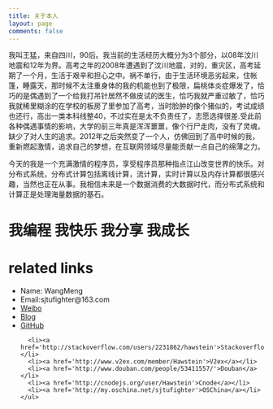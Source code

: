 ```yaml
---
title: 关于本人
layout: page
comments: false
---
```



   我叫王猛，来自四川，90后。我当前的生活经历大概分为3个部分，以08年汶川地震和12年为界。高考之年的2008年遭遇到了汶川地震，对的，重灾区，高考延期了一个月，生活于艰辛和担心之中。祸不单行，由于生活环境恶劣起来，住帐篷，睡露天，那时候不太注重身体的我的机能也到了极限，扁桃体炎症爆发了，恰巧的是偶遇到了一个给我打吊针居然不做皮试的医生，恰巧我就严重过敏了，恰巧我就稀里糊涂的在学校的板房了里参加了高考，当时脸肿的像个猪似的，考试成绩也还行，高出一类本科线整40，不过实在是太不负责任了，志愿选择很差.受此前各种偶遇事情的影响，大学的前三年真是浑浑噩噩，像个行尸走肉，没有了灵魂，缺少了对人生的追求。2012年之后突然变了一个人，仿佛回到了高中时候的我，重新燃起激情，追求自己的梦想，在互联网领域尽量能贡献一点自己的绵薄之力。

   今天的我是一个充满激情的程序员，享受程序员那种指点江山改变世界的快乐。对分布式系统，分布式计算包括离线计算，流计算，实时计算以及内存计算都很感兴趣，当然也正在从事。我相信未来是一个数据消费的大数据时代，而分布式系统和计算正是处理海量数据的基石。


<div id="post">
<h1>我编程 我快乐 我分享 我成长</h1>
  <h1>related links</h1>
  <p>
    <ul>
	  <li>Name: WangMeng</li>
	  <li>Email:sjtufighter@163.com</li>
	  <li><a href='http://weibo.com/u/2019724312?wvr=5&c=spr_sinamkt_buy_baidudz_weibo_t001&sudaref=www.baidu.com'>Weibo</a></li>
	  <li><a href='http://wangmeng.us'>Blog</a></li>
          <li><a href='https://github.com/sjtufighter'>GitHub</a></li>
	  
	  <li><a href='http://stackoverflow.com/users/2231862/hawstein'>Stackoverflow</a></li>
	  <li><a href='http://www.v2ex.com/member/Hawstein'>V2ex</a></li>
	  <li><a href='http://www.douban.com/people/53411557/'>Douban</a></li>
	  <li><a href='http://cnodejs.org/user/Hawstein'>Cnode</a></li>
	  <li><a href='http://my.oschina.net/sjtufighter'>OSChina</a></li>
    </ul>
  </p>

</div>

